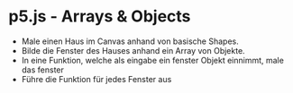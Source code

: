 # p5.js - Arrays & Objects

- Male einen Haus im Canvas anhand von basische Shapes.
- Bilde die Fenster des Hauses anhand ein Array von Objekte.
- In eine Funktion, welche als eingabe ein fenster Objekt einnimmt, male das fenster
- Führe die Funktion für jedes Fenster aus
